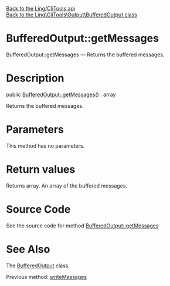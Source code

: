[Back to the Ling/CliTools api](https://github.com/lingtalfi/CliTools/blob/master/doc/api/Ling/CliTools.md)<br>
[Back to the Ling\CliTools\Output\BufferedOutput class](https://github.com/lingtalfi/CliTools/blob/master/doc/api/Ling/CliTools/Output/BufferedOutput.md)


BufferedOutput::getMessages
================



BufferedOutput::getMessages — Returns the buffered messages.




Description
================


public [BufferedOutput::getMessages](https://github.com/lingtalfi/CliTools/blob/master/doc/api/Ling/CliTools/Output/BufferedOutput/getMessages.md)() : array




Returns the buffered messages.




Parameters
================

This method has no parameters.


Return values
================

Returns array.
An array of the buffered messages.







Source Code
===========
See the source code for method [BufferedOutput::getMessages](https://github.com/lingtalfi/CliTools/blob/master/Output/BufferedOutput.php#L88-L91)


See Also
================

The [BufferedOutput](https://github.com/lingtalfi/CliTools/blob/master/doc/api/Ling/CliTools/Output/BufferedOutput.md) class.

Previous method: [writeMessages](https://github.com/lingtalfi/CliTools/blob/master/doc/api/Ling/CliTools/Output/BufferedOutput/writeMessages.md)<br>

